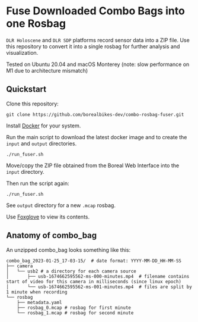 # Fuse Downloaded Combo Bags into one Rosbag

`DLR Holoscene` and `DLR SDP` platforms record sensor data into a ZIP file.
Use this repository to convert it into a single rosbag for further analysis and visualization.

Tested on Ubuntu 20.04 and macOS Monterey (note: slow performance on M1 due to architecture mismatch)

## Quickstart

Clone this repository:

```
git clone https://github.com/borealbikes-dev/combo-rosbag-fuser.git
```

Install [Docker](https://docs.docker.com/engine/install/) for your system.

Run the main script to download the latest docker image and to create the `input` and `output` directories.

```
./run_fuser.sh
```

Move/copy the ZIP file obtained from the Boreal Web Interface into the `input` directory.

Then run the script again:

```
./run_fuser.sh
```

See `output` directory for a new `.mcap` rosbag.

Use [Foxglove](https://foxglove.dev/) to view its contents.

## Anatomy of combo_bag

An unzipped combo_bag looks something like this:
```
combo_bag_2023-01-25_17-03-15/  # date format: YYYY-MM-DD_HH-MM-SS
├── camera
│   └── usb2 # a directory for each camera source
│       ├── usb-1674662595562-ms-000-minutes.mp4  # filename contains start of video for this camera in milliseconds (since linux epoch)
│       └── usb-1674662595562-ms-001-minutes.mp4  # files are split by 1 minute when recording 
└── rosbag
    ├── metadata.yaml
    ├── rosbag_0.mcap # rosbag for first minute
    └── rosbag_1.mcap # rosbag for second minute 
```
